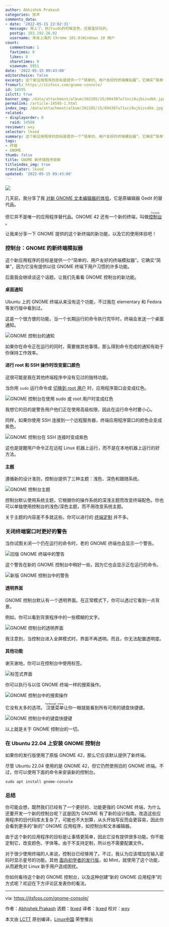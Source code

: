 ```yaml
---
author: Abhishek Prakash
categories: 技术
comments_data:
- date: '2022-05-15 22:02:31'
  message: 用上了。执行sudo的时候变色，还是蛮好玩的。
  postip: 183.192.26.92
  username: 来自上海的 Chrome 101.0|Windows 10 用户
count:
  commentnum: 1
  favtimes: 0
  likes: 0
  sharetimes: 0
  viewnum: 5951
date: '2022-05-15 09:43:00'
editorchoice: false
excerpt: 这个新应用程序的目标是提供一个“简单的、用户友好的终端模拟器”。它确实“简单”，因为它没有提供以往 GNOME 终端下用户习惯的许多功能。
fromurl: https://itsfoss.com/gnome-console/
id: 14595
islctt: true
banner_img: /data/attachment/album/202205/15/094307u71xci9ujbizxdbk.jpg
permalink: /article-14595-1.html
index_img: /data/attachment/album/202205/15/094307u71xci9ujbizxdbk.jpg.thumb.jpg
related:
- displayorder: 0
  raid: 14588
reviewer: wxy
selector: lkxed
summary: 这个新应用程序的目标是提供一个“简单的、用户友好的终端模拟器”。它确实“简单”，因为它没有提供以往 GNOME 终端下用户习惯的许多功能。
tags:
- 终端
- GNOME
thumb: false
title: GNOME 新终端程序尝鲜
titleindex_img: true
translator: lkxed
updated: '2022-05-15 09:43:00'
---
```


![](/data/attachment/album/202205/15/094307u71xci9ujbizxdbk.jpg)


几天前，我分享了我 [对新 GNOME 文本编辑器的体验](https://itsfoss.com/gnome-text-editor/)，它是原编辑器 Gedit 的替代品。


但它并不是唯一的应用程序替代品。GNOME 42 还有一个新的终端，叫做 <ruby> <a href="https://gitlab.gnome.org/GNOME/console">  控制台 </a> <rt>  Console </rt></ruby>。


让我来分享一下 GNOME 提供的这个新终端的新功能，以及它的使用体验吧！


### 控制台：GNOME 的新终端模拟器


这个新应用程序的目标是提供一个“简单的、用户友好的终端模拟器”。它确实“简单”，因为它没有提供以往 GNOME 终端下用户习惯的许多功能。


后面我会继续谈这个话题。让我们先看看 GNOME 控制台的新功能。


#### 桌面通知


Ubuntu 上的 GNOME 终端从来没有这个功能，不过我在 elementary 和 Fedora 等发行版中看到过。


这是一个很方便的功能，当一个长期运行的命令执行完毕时，终端会发送一个桌面通知。


![GNOME 控制台的通知](/data/attachment/album/202205/15/094325fp9smd7dgc2d936g.png)


如果你在命令正在运行的同时，需要做其他事情，那么得到命令完成的通知有助于你保持工作效率。


#### 进行 root 和 SSH 操作时改变窗口颜色


这很可能是我在其他终端程序中没有见过的独特功能。


当你用 `sudo` 运行命令或 [切换到 root 用户](https://itsfoss.com/root-user-ubuntu/) 时，应用程序窗口会变成红色。


![GNOME 控制台在使用 sudo 或 root 用户时变成红色](/data/attachment/album/202205/15/094433b5f11qo00f3djml4.png)


我想它的目的是警告用户他们正在使用高级权限，因此在运行命令时要小心。


同样，如果你使用 SSH 连接到一个远程服务器，终端应用程序窗口的颜色会变成紫色。


![GNOME 控制台在 SSH 连接时变成紫色](/data/attachment/album/202205/15/094326ogpnpgipoypu2ywn.png)


这也是提醒用户命令正在远程 Linux 机器上运行，而不是在本地机器上运行的好方法。


#### 主题


遵循新的设计准则，控制台提供了三种主题：浅色、深色和跟随系统。


![GNOME 控制台主题](/data/attachment/album/202205/15/094326x1p77v11vvpntrn5.png)


控制台默认使用系统主题，它根据你的操作系统的深浅主题而改变终端配色。你也可以单独使用控制台的浅色/深色主题，而不用改变系统主题。


关于主题的内容差不多就这些。你可以进行的 [终端定制](https://itsfoss.com/customize-linux-terminal/) 并不多。


### 关闭终端窗口时更好的警告


当你试图关闭一个仍在运行的命令时，老的 GNOME 终端也会显示一个警告。


![旧版 GNOME 终端中的警告](/data/attachment/album/202205/15/094326b1clgdlzlc46lp6n.png)


这个警告在新的 GNOME 控制台中稍好一些，因为它也会显示正在运行的命令。


![新版 GNOME 控制台中的警告](/data/attachment/album/202205/15/094327na6sg1m112g72gpm.png)


#### 透明界面


GNOME 控制台默认有一个透明界面。在正常模式下，你可以透过它看到一点背景。


例如，你可以看到背景程序中的一些模糊的文字。


![GNOME 控制台的透明界面](/data/attachment/album/202205/15/094327w0ye62kj6fjl6uj6.png)


我注意到，当控制台进入全屏模式时，界面不再透明。而且，你无法配置透明度。


#### 其他功能


谢天谢地，你可以在控制台中使用标签。


![标签式界面](/data/attachment/album/202205/15/094327qj97jlhqticaez93.png)


你可以执行与以往 GNOME 终端一样的搜索操作。


![GNOME 控制台中的搜索操作](/data/attachment/album/202205/15/094327jz111u1u86mwqtzu.png)


它没有太多的选项。<ruby> 汉堡菜单 <rt>  hamburger menu </rt></ruby>让你一眼就能看到所有可用的键盘快捷键。


![GNOME 控制台中的键盘快捷键](/data/attachment/album/202205/15/094328xgzxgygxxbxcmodm.png)


以上就是关于 GNOME 控制台的一切。


### 在 Ubuntu 22.04 上安装 GNOME 控制台


如果你的发行版使用了原版 GNOME 42，那么它应该默认提供了新终端。


尽管 Ubuntu 22.04 使用的是 GNOME 42，但它仍然使用旧的 GNOME 终端。不过，你可以使用下面的命令来安装新的控制台。



```
sudo apt install gnome-console

```

### 总结


你可能会想，既然我们已经有了一个更好的、功能更强的 GNOME 终端，为什么还要开发一个新的控制台呢？这是因为 GNOME 有了新的设计指南。改造这些应用程序的旧代码库太复杂了，可能也不大划算，从头开始写反而会更容易，因此你会看到更多的“新的” GNOME 应用程序，如控制台和文本编辑器。


由于这个新的应用程序的目标是让事情更简单，因此它没有提供很多功能。你不能定制它，改变颜色、字体等。由于不支持定制，所以也不需要配置文件。


对于很少使用终端的人来说，控制台已经够用了。不过，我认为应该增加在输入密码时显示星号的功能。其他 [面向初学者的发行版](https://itsfoss.com/best-linux-beginners/)，如 Mint，就使用了这个功能，从而避免对 Linux 新手用户造成困扰。


你如何看待这个新的 GNOME 控制台，以及这种创建“新的 GNOME 应用程序”的方式呢？欢迎在下方评论区发表你的看法。




---


via: <https://itsfoss.com/gnome-console/>


作者：[Abhishek Prakash](https://itsfoss.com/author/abhishek/) 选题：[lkxed](https://github.com/lkxed) 译者：[lkxed](https://github.com/lkxed) 校对：[wxy](https://github.com/wxy)


本文由 [LCTT](https://github.com/LCTT/TranslateProject) 原创编译，[Linux中国](https://linux.cn/) 荣誉推出